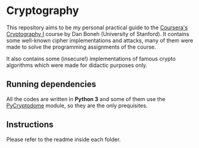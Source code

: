 # Cryptography
This repository aims to be my personal practical guide to the [Coursera's Cryptography I](https://www.coursera.org/learn/crypto) 
course by Dan Boneh (University of Stanford). It contains some well-known cipher implementations and attacks, many of them were made 
to solve the programming assignments of the course.

It also contains some (insecure!) implementations of famous crypto algorithms which were made for didactic purposes only.

## Running dependencies
All the codes are written in **Python 3** and some of them use the [PyCryptodome](https://www.pycryptodome.org) module, so they are the only prequisites.

## Instructions
Please refer to the readme inside each folder.
